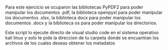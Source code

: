Para este ejercicio se ocuparon las bibliotecas PyPDF2 para poder manipular los documentos .pdf, la biblioteca openpyxl para poder manipular los documentos .xlsx, la biblioteca docx para poder manipular
los documentos .docx y la biblioteca os para poder manipular los directorios.

Este script lo ejecute directo de visual studio code en el sistema operativo kali linux y solo te pide la direccion de tu carpeta donde se encuantran los archivos de los cuales deseas obtener los metadatos
